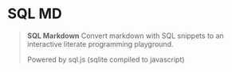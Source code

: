 # SQL MD

> **SQL Markdown**
> Convert markdown with SQL snippets to an interactive literate programming playground.
>
> Powered by sql.js (sqlite compiled to javascript)

